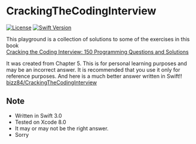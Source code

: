 CrackingTheCodingInterview
=====
[![License](https://img.shields.io/cocoapods/l/Swinject.svg?style=flat)]()
[![Swift Version](https://img.shields.io/badge/Swift-3.0.x-orange.svg)](https://developer.apple.com/swift)

This playground is a collection of solutions to some of the exercises in this book<br />[Cracking the Coding Interview: 150 Programming Questions and Solutions](https://www.amazon.co.uk/Cracking-Coding-Interview-Programming-Questions/dp/098478280X/ref=sr_1_2?ie=UTF8&qid=1437988505&sr=8-2&keywords=cracking+the+code+interview)

It was created from Chapter 5. This is for personal learning purposes and may be an incorrect answer. It is recommended that you use it only for reference purposes. And here is a much better answer written in Swift!!<br />
[bizz84/CrackingTheCodingInterview](https://github.com/bizz84/CrackingTheCodingInterview#cracking-the-coding-interview-150-programming-questions-and-solutions)

## Note
- Written in Swift 3.0
- Tested on Xcode 8.0
- It may or may not be the right answer.
- Sorry

